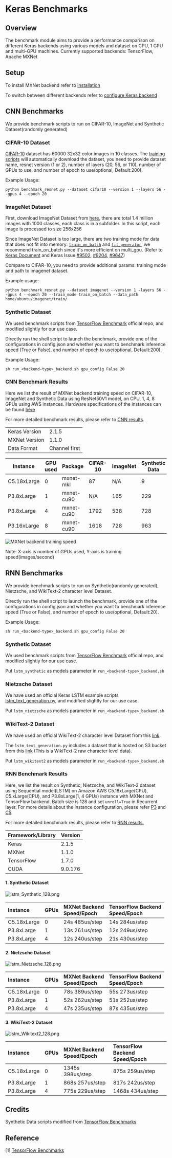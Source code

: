 # Keras Benchmarks

## Overview
The benchmark module aims to provide a performance comparison on different Keras backends using various models and 
dataset on CPU, 1 GPU and multi-GPU machines.
Currently supported backends: TensorFlow, Apache MXNet 

## Setup
To install MXNet backend refer to 
[Installation](https://github.com/awslabs/keras-apache-mxnet/wiki/Installation#1-install-keras-with-apache-mxnet-backend)

To switch between different backends refer to 
[configure Keras backend](https://github.com/awslabs/keras-apache-mxnet/wiki/Installation#2-configure-keras-backend)

## CNN Benchmarks
We provide benchmark scripts to run on CIFAR-10, ImageNet and Synthetic Dataset(randomly generated)

### CIFAR-10 Dataset
[CIFAR-10](https://www.cs.toronto.edu/~kriz/cifar.html) dataset has 60000 32x32 color images in 10 classes.
The [training scripts](https://github.com/awslabs/keras-apache-mxnet/blob/master/benchmark/image-classification/benchmark_resnet.py)
 will automatically download the dataset, you need to provide dataset name, resnet version 
(1 or 2), number of layers (20, 56, or 110), number of GPUs to use, and number of epoch to use(optional, Default:200). 

Example Usage:

`python benchmark_resnet.py --dataset cifar10 --version 1 --layers 56 --gpus 4 --epoch 20`


### ImageNet Dataset
First, download ImageNet Dataset from [here](http://image-net.org/download), there are total 1.4 million images 
with 1000 classes, each class is in a subfolder. In this script, each image is processed to size 256x256

Since ImageNet Dataset is too large, there are two training mode for data that does not fit into memory: 
[`train_on_batch`](https://keras.io/models/sequential/#train_on_batch) and 
[`fit_generator`](https://keras.io/models/sequential/#fit_generator), 
we recommend train_on_batch since it's more efficient on multi_gpu.
(Refer to [Keras Document](https://keras.io/getting-started/faq/#how-can-i-use-keras-with-datasets-that-dont-fit-in-memory) 
and Keras Issue [#9502](https://github.com/keras-team/keras/issues/9502), 
[#9204](https://github.com/keras-team/keras/issues/9204), [#9647](https://github.com/keras-team/keras/issues/9647))

Compare to CIFAR-10, you need to provide additional params: training mode and path to imagenet dataset.

Example usage:

`python benchmark_resnet.py --dataset imagenet --version 1 -layers 56 --gpus 4 --epoch 20 --train_mode train_on_batch --data_path home/ubuntu/imagenet/train/`

### Synthetic Dataset
We used benchmark scripts from 
[TensorFlow Benchmark](https://github.com/tensorflow/benchmarks/tree/keras-benchmarks/scripts/keras_benchmarks) 
official repo, and modified slightly for our use case.

Directly run the shell script to launch the benchmark, provide one of the configurations in config.json and whether 
you want to benchmark inference speed (True or False), and number of epoch to use(optional, Default:200). 

Example Usage:

`sh run_<backend-type>_backend.sh gpu_config False 20`

### CNN Benchmark Results
Here we list the result of MXNet backend training speed on CIFAR-10, ImageNet and Synthetic Data using 
ResNet50V1 model, on CPU, 1, 4, 8 GPUs using AWS instances. 
Hardware specifications of the instances can be found [here](https://aws.amazon.com/ec2/instance-types/)

For more detailed benchmark results, please refer to [CNN results](https://github.com/awslabs/keras-apache-mxnet/tree/keras2_mxnet_backend/benchmark/benchmark_result/CNN_result.md). 

|||
|  ------ | ------ |
|  Keras Version | 2.1.5 |
|  MXNet Version | 1.1.0 |
|  Data Format | Channel first |

|  Instance | GPU used | Package | CIFAR-10 | ImageNet | Synthetic Data |
|  ------ | ------ | ------ | ------ | ------ | ------ |
|  C5.18xLarge | 0  | mxnet-mkl | 87 | N/A | 9 |
|  P3.8xLarge | 1 | mxnet-cu90 | N/A | 165 | 229 |
|  P3.8xLarge | 4 | mxnet-cu90 | 1792 | 538 | 728 |
|  P3.16xLarge | 8 | mxnet-cu90 | 1618 | 728 | 963 |

![MXNet backend training speed](https://github.com/roywei/keras/blob/benchmark_result/benchmark/benchmark_result/mxnet_backend_training_speed.png)

Note: X-axis is number of GPUs used, Y-axis is training speed(images/second)

## RNN Benchmarks

We provide benchmark scripts to run on Synthetic(randomly generated), Nietzsche, and WikiText-2 character level Dataset.

Directly run the shell script to launch the benchmark, provide one of the configurations in config.json and whether you want to benchmark inference speed (True or False), and number of epoch to use(optional, Default:20). 

Example Usage:

`sh run_<backend-type>_backend.sh gpu_config False 20`

### Synthetic Dataset

We used benchmark scripts from [TensorFlow Benchmark](https://github.com/tensorflow/benchmarks/tree/keras-benchmarks/scripts/keras_benchmarks) official repo, and modified slightly for our use case.

Put `lstm_synthetic` as models parameter in `run_<backend-type>_backend.sh`

### Nietzsche Dataset

We have used an official Keras LSTM example scripts [lstm_text_generation.py](https://github.com/keras-team/keras/blob/master/examples/lstm_text_generation.py), and modified slightly for our use case.

Put `lstm_nietzsche` as models parameter in `run_<backend-type>_backend.sh`

### WikiText-2 Dataset

We have used an official WikiText-2 character level Dataset from this [link](https://einstein.ai/research/the-wikitext-long-term-dependency-language-modeling-dataset).

The `lstm_text_generation.py` includes a dataset that is hosted on S3 bucket from this [link](https://s3.amazonaws.com/research.metamind.io/wikitext/wikitext-2-raw-v1.zip) (This is a WikiText-2 raw character level data).

Put `lstm_wikitext2` as models parameter in `run_<backend-type>_backend.sh`

### RNN Benchmark Results

Here, we list the result on Synthetic, Nietzsche, and WikiText-2 dataset using Sequential model(LSTM) on Amazon AWS C5.18xLarge(CPU), C5.xLarge(CPU), and P3.8xLarge(1, 4 GPUs) instance with MXNet and TensorFlow backend. Batch size is 128 and set `unroll=True` in Recurrent layer. For more details about the instance configuration, please refer [P3](https://aws.amazon.com/ec2/instance-types/p3/) and [C5](https://aws.amazon.com/ec2/instance-types/c5/).

For more detailed benchmark results, please refer to [RNN results.](benchmark_result/RNN_result.md)

| Framework/Library | Version |
| :----------------- | :------- |
| Keras             | 2.1.5   |
| MXNet             | 1.1.0   |
| TensorFlow        | 1.7.0   |
| CUDA              | 9.0.176 |

#### 1. Synthetic Dataset

![lstm_Synthetic_128.png](benchmark_result/lstm_Synthetic_128.png)

| Instance    | GPUs | MXNet Backend<br />Speed/Epoch | TensorFlow Backend<br />Speed/Epoch |
| :----------- | :---- | :------------------------------ | :----------------------------------- |
| C5.18xLarge | 0    | 24s 485us/step                 | 14s 284us/step                      |
| P3.8xLarge  | 1    | 13s 261us/step                 | 12s 249us/step                      |
| P3.8xLarge  | 4    | 12s 240us/step                 | 21s 430us/step                      |

#### 2. Nietzsche Dataset

![lstm_Nietzsche_128.png](benchmark_result/lstm_Nietzsche_128.png)

| Instance    | GPUs | MXNet Backend<br />Speed/Epoch | TensorFlow Backend<br />Speed/Epoch |
| :----------- | :---- | :------------------------------ | :----------------------------------- |
| C5.18xLarge | 0    | 78s 389us/step                 | 55s 273us/step                      |
| P3.8xLarge  | 1    | 52s 262us/step                 | 51s 252us/step                      |
| P3.8xLarge  | 4    | 47s 235us/step                 | 87s 435us/step                      |

#### 3. WikiText-2 Dataset

![lstm_Wikitext2_128.png](benchmark_result/lstm_Wikitext2_128.png)

| Instance    | GPUs | MXNet Backend<br />Speed/Epoch | TensorFlow Backend<br />Speed/Epoch |
| :----------- | :---- | :------------------------------ | :----------------------------------- |
| C5.18xLarge | 0    | 1345s 398us/step               | 875s 259us/step                     |
| P3.8xLarge  | 1    | 868s 257us/step                | 817s 242us/step                     |
| P3.8xLarge  | 4    | 775s 229us/step                | 1468s 434us/step                    |

## Credits

Synthetic Data scripts modified from 
[TensorFlow Benchmarks](https://github.com/tensorflow/benchmarks/tree/keras-benchmarks)

## Reference
[1] [TensorFlow Benchmarks](https://github.com/tensorflow/benchmarks/tree/keras-benchmarks)
